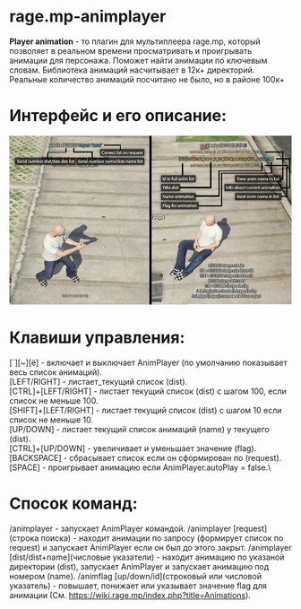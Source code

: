 # rage.mp-animplayer
**Player animation** - то плагин для мультиплеера rage.mp, который позволяет в реальном времени просматривать и проигрывать анимации для персонажа.
Поможет найти анимации по ключевым словам. Библиотека анимаций насчитывает в 12к+ директорий. Реальные количество анимаций посчитано не было, но в районе 100к+

Интерфейс и его описание:
=====================
![Иллюстрация интерфейса с кратким описанием](https://github.com/TurEduard/rage.mp-animplayer/blob/master/gui.png)

Клавиши управления:
=====================
[\`][\~][ё] - включает и выключает AnimPlayer (по умолчанию показывает весь список анимаций).\
[LEFT/RIGHT] - листает_текущий список (dist).\
[CTRL]+[LEFT/RIGHT] -  листает текущий список (dist) с шагом 100, если список не меньше 100.\
[SHIFT]+[LEFT/RIGHT] - листает текущий список (dist) с шагом 10 если список не меньше 10.\
[UP/DOWN] - листает текущий список анимаций (name) у текущего (dist).\
[CTRL]+[UP/DOWN] - увеличивает и уменьшает значение (flag).\
[BACKSPACE] - сбрасывает список если он сформирован по (request).\
[SPACE] - проигрывает анимацию если AnimPlayer.autoPlay = false.\

Спосок команд:
=====================
/animplayer - запускает AnimPlayer командой.
/animplayer [request]\(строка поиска\) - находит анимации по запросу (формирует список по request) и запускает AnimPlayer если он был до этого закрыт.
/animplayer [dist/dist+name]\(числовые указатели\) - находит анимацию по указаной директории (dist), запускает AnimPlayer и запускает анимацию под номером (name).
/animflag [up/down/id]\(строковый или числовой указатель\) - повышает, понижает или указывает значение flag для анимации (См. <https://wiki.rage.mp/index.php?title=Animations>).



